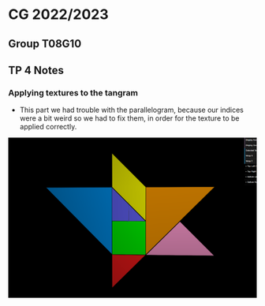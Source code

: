 # CG 2022/2023

## Group T08G10

## TP 4 Notes

### Applying textures to the tangram

- This part we had trouble with the parallelogram, because our indices were a bit weird so we had to fix them, in order for the texture to be applied correctly.

![Figure 1](screenshots/cg-t08g10-tp4-1.png)